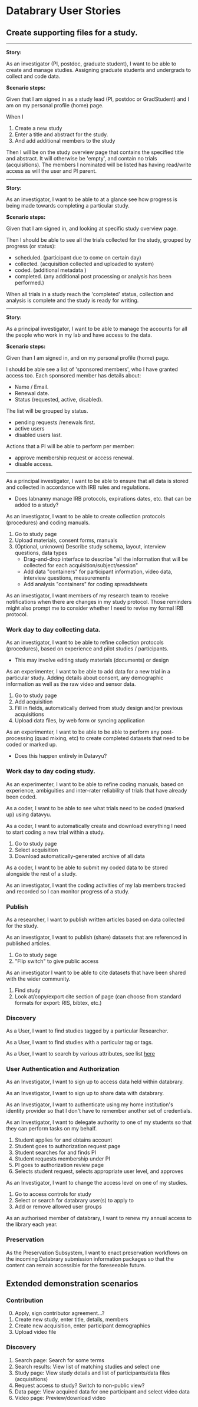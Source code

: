 # Databrary User Stories

## Create supporting files for a study.

---
**Story:**

As an investigator (PI, postdoc, graduate student),
I want to be able to create and manage studies. Assigning graduate students and undergrads to collect and code data.

**Scenario steps:**

Given that I am signed in as a study lead (PI, postdoc or GradStudent) and I am on my personal profile (home) page.

When I

1. Create a new study
2. Enter a title and abstract for the study.
3. And add additional members to the study 

Then I will be on the study overview page that contains the specified title and abstract. It will otherwise be 'empty', and contain no trials (acquisitions). The members I nominated will be listed has having read/write access as will the user and PI parent.

---

**Story:**

As an investigator,
I want to be able to at a glance see how progress is being made towards completing a particular study.

**Scenario steps:**

Given that I am signed in, and looking at specific study overview page.

Then I should be able to see all the trials collected for the study, grouped by progress (or status):

* scheduled. (participant due to come on certain day)
* collected. (acquisition collected and uploaded to system)
* coded. (additional metadata )
* completed. (any additional post processing or analysis has been performed.)

When all trials in a study reach the 'completed' status, collection and analysis is complete and the study is ready for writing.   

---

**Story:**

As a principal investigator,
I want to be able to manage the accounts for all the people who work in my lab and have access to the data.

**Scenario steps:**

Given than I am signed in, and on my personal profile (home) page.

I should be able see a list of 'sponsored members', who I have granted access too. Each sponsored member has details about:

* Name / Email.
* Renewal date.
* Status (requested, active, disabled).

The list will be grouped by status. 
* pending requests /renewals first.
* active users
* disabled users last.

Actions that a PI will be able to perform per member:

* approve membership request or access renewal.
* disable access.

---


As a principal investigator,
I want to be able to ensure that all data is stored and collected in accordance with IRB rules and regulations. 
* Does labnanny manage IRB protocols, expirations dates, etc. that can be added to a study?

As an investigator,
I want to be able to create collection protocols (procedures) and coding manuals.

1. Go to study page
2. Upload materials, consent forms, manuals
3. (Optional, unknown) Describe study schema, layout, interview questions, data types  
    * Drag-and-drop interface to describe "all the information that will be collected for each acquisition/subject/session"
    * Add data "containers" for participant information, video data, interview questions, measurements
    * Add analysis "containers" for coding spreadsheets

As an investigator, 
I want members of my research team to receive notifications when there are changes in my study protocol. 
Those reminders might also prompt me to consider whether I need to revise my formal IRB protocol.

### Work day to day collecting data.

As an investigator,
I want to be able to refine collection protocols (procedures), based on experience and pilot studies / participants. 
* This may involve editing study materials (documents) or design

As an experimenter,
I want to be able to add data for a new trial in a particular study. Adding details about consent, any demographic information as well as the raw video and sensor data.

1. Go to study page
2. Add acquisition
3. Fill in fields, automatically derived from study design and/or previous acquisitions
4. Upload data files, by web form or syncing application

As an experimenter,
I want to be able to be able to perform any post-processing (quad mixing, etc) to create completed datasets that need to be coded or marked up.
* Does this happen entirely in Datavyu?

### Work day to day coding study.

As an experimenter,
I want to be able to refine coding manuals, based on experience, ambiguities and inter-rater reliability of trials that have already been coded.

As a coder,
I want to be able to see what trials need to be coded (marked up) using datavyu.

As a coder,
I want to automatically create and download everything I need to start coding a new trial within a study.

1. Go to study page
2. Select acquisition
3. Download automatically-generated archive of all data

As a coder,
I want to be able to submit my coded data to be stored alongside the rest of a study.

As an investigator,
I want the coding activities of my lab members tracked and recorded so I can monitor progress of a study.

### Publish

As a researcher,
I want to publish written articles based on data collected for the study.

As an investigator,
I want to publish (share) datasets that are referenced in published articles. 

1. Go to study page
2. "Flip switch" to give public access  

As an investigator
I want to be able to cite datasets that have been shared with the wider community.

1. Find study
2. Look at/copy/export cite section of page (can choose from standard formats for export: RIS, bibtex, etc.)


### Discovery

As a User,
I want to find studies tagged by a particular Researcher.

As a User,
I want to find studies with a particular tag or tags.

As a User,
I want to search by various attributes, 
see list [here](https://github.com/databrary/design/blob/master/pages.md#data-view)



### User Authentication and Authorization

As an Investigator,
I want to sign up to access data held within databrary.

As an Investigator,
I want to sign up to share data with databrary.



As an Investigator,
I want to authenticate using my home institution's identity provider 
so that I don't have to remember another set of credentials.

As an Investigator,
I want to delegate authority to one of my students
so that they can perform tasks on my behalf.

1. Student applies for and obtains account
2. Student goes to authorization request page
3. Student searches for and finds PI
4. Student requests membership under PI
5. PI goes to authorization review page
6. Selects student request, selects appropriate user level, and approves




As an Investigator,
I want to change the access level on one of my studies.

1. Go to access controls for study
2. Select or search for databrary user(s) to apply to
3. Add or remove allowed user groups

As an authorised member of databrary,
I want to renew my annual access to the library each year.


### Preservation

As the Preservation Subsystem,
I want to enact preservation workflows on the incoming Databrary submission information packages
so that the content can remain accessible for the foreseeable future.



## Extended demonstration scenarios

### Contribution

0. Apply, sign contributor agreement...?
1. Create new study, enter title, details, members
2. Create new acquisition, enter participant demographics
3. Upload video file


### Discovery

1. Search page: Search for some terms
2. Search results: View list of matching studies and select one
3. Study page: View study details and list of participants/data files (acquisitions)
3. Request access to study? Switch to non-public view?
4. Data page: View acquired data for one participant and select video data
5. Video page: Preview/download video



